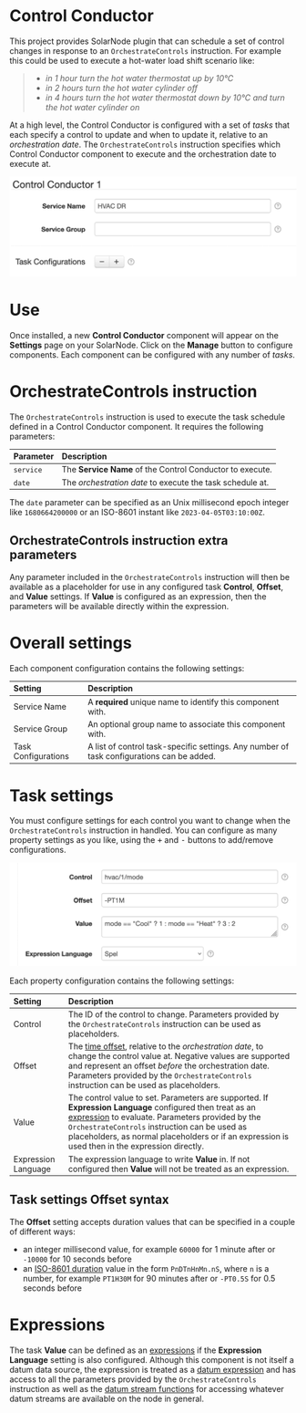 # Control Conductor

This project provides SolarNode plugin that can schedule a set of control changes in response to an
`OrchestrateControls` instruction. For example this could be used to execute a hot-water load shift
scenario like:

> * _in 1 hour turn the hot water thermostat up by 10℃_
> * _in 2 hours turn the hot water cylinder off_
> * _in 4 hours turn the hot water thermostat down by 10℃ and turn the hot water cylinder on_

At a high level, the Control Conductor is configured with a set of _tasks_ that each specify a
control to update and when to update it, relative to an _orchestration date_.  The
`OrchestrateControls` instruction specifies which Control Conductor component to execute and the
orchestration date to execute at.

 <img alt="Control Conductor settings" src="docs/solarnode-control-conductor-settings.png" width="618">

# Use

Once installed, a new **Control Conductor** component will appear on the **Settings** page on your
SolarNode. Click on the **Manage** button to configure components. Each component can be configured
with any number of _tasks_.

# OrchestrateControls instruction

The `OrchestrateControls` instruction is used to execute the task schedule defined in a Control
Conductor component. It requires the following parameters:

| Parameter | Description |
|:----------|:------------|
| `service` | The **Service Name** of the Control Conductor to execute. |
| `date`    | The _orchestration date_ to execute the task schedule at. |

The `date` parameter can be specified as an Unix millisecond epoch integer like `1680664200000` or
an ISO-8601 instant like `2023-04-05T03:10:00Z`.

## OrchestrateControls instruction extra parameters

Any parameter included in the  `OrchestrateControls` instruction will then be available as a
placeholder for use in any configured task **Control**, **Offset**, and **Value** settings. If
**Value** is configured as an expression, then the parameters will be available directly within the
expression.

# Overall settings

Each component configuration contains the following settings:

| Setting             | Description |
|:--------------------|:------------|
| Service Name        | A **required** unique name to identify this component with. |
| Service Group       | An optional group name to associate this component with. |
| Task Configurations | A list of control task-specific settings. Any number of task configurations can be added. |

# Task settings

You must configure settings for each control you want to change when the `OrchestrateControls`
instruction in handled. You can configure as many property settings as you like, using the
<kbd>+</kbd> and <kbd>-</kbd> buttons to add/remove configurations.

 <img alt="Control Conductor settings" src="docs/solarnode-control-conductor-task-settings.png" width="618">

Each property configuration contains the following settings:

| Setting         | Description |
|:----------------|:------------|
| Control         | The ID of the control to change. Parameters provided by the `OrchestrateControls` instruction can be used as placeholders.|
| Offset          | The [time offset](#task-settings-offset-syntax), relative to the _orchestration date_, to change the control value at. Negative values are supported and represent an offset _before_ the orchestration date. Parameters provided by the `OrchestrateControls` instruction can be used as placeholders. |
| Value           | The control value to set. Parameters are supported. If **Expression Language** configured then treat as an [expression](#expressions) to evaluate. Parameters provided by the `OrchestrateControls` instruction can be used as placeholders, as normal placeholders or if an expression is used then in the expression directly. |
| Expression Language | The expression language to write **Value** in. If not configured then **Value** will not be treated as an expression. |

## Task settings Offset syntax

The **Offset** setting accepts duration values that can be specified in a couple of different ways:

 * an integer millisecond value, for example `60000` for 1 minute after or `-10000` for 10 seconds before
 * an [ISO-8601 duration][duration] value in the form `PnDTnHnMn.nS`, where `n` is a number, for
   example `PT1H30M` for 90 minutes after or `-PT0.5S` for 0.5 seconds before

# Expressions

The task **Value** can be defined as an [expressions][expr] if the **Expression Language** setting
is also configured. Although this component is not itself a datum data source, the expression is
treated as a [datum expression][datum-expr] and has access to all the parameters provided by the
`OrchestrateControls` instruction as well as the [datum stream functions][datum-stream-fn] for
accessing whatever datum streams are available on the node in general.


[datum-expr]: https://github.com/SolarNetwork/solarnetwork/wiki/SolarNode-Expressions#datum-expressions
[datum-stream-fn]: https://github.com/SolarNetwork/solarnetwork/wiki/SolarNode-Expressions#datum-stream-functions
[duration]: https://docs.oracle.com/en/java/javase/11/docs/api/java.base/java/time/Duration.html#parse(java.lang.CharSequence)
[expr]: https://github.com/SolarNetwork/solarnetwork/wiki/Expression-Languages
